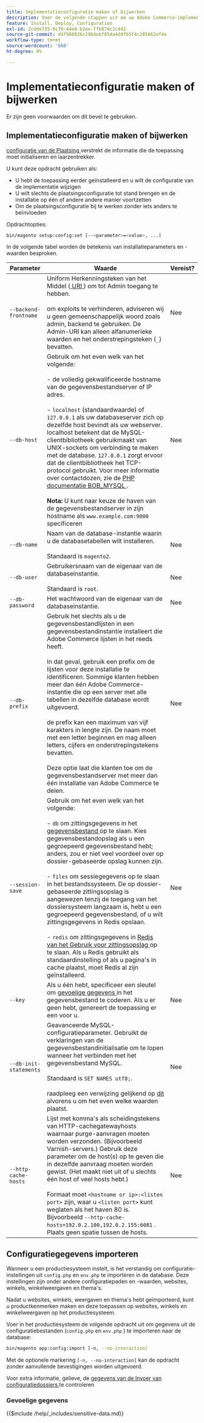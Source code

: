```yaml
---
title: Implementatieconfiguratie maken of bijwerken
description: Voer de volgende stappen uit om uw Adobe Commerce-implementatieconfiguratie te beheren.
feature: Install, Deploy, Configuration
exl-id: 2cdde735-0c70-44e8-b2ee-ffb874c1c443
source-git-commit: ddf988826c29b4ebf054a4d4fb5f4c285662ef4e
workflow-type: tm+mt
source-wordcount: '668'
ht-degree: 0%

---
```


# Implementatieconfiguratie maken of bijwerken

Er zijn geen voorwaarden om dit bevel te gebruiken.

## Implementatieconfiguratie maken of bijwerken

[ configuratie van de Plaatsing ](../../configuration/reference/deployment-files.md) verstrekt de informatie die de toepassing moet initialiseren en laarzentrekker.

U kunt deze opdracht gebruiken als:

* U hebt de toepassing eerder geïnstalleerd en u wilt de configuratie van de implementatie wijzigen
* U wilt slechts de plaatsingsconfiguratie tot stand brengen en de installatie op één of andere andere manier voortzetten
* Om de plaatsingsconfiguratie bij te werken zonder iets anders te beïnvloeden

Opdrachtopties:

```bash
bin/magento setup:config:set [--<parameter>=<value>, ...]
```

In de volgende tabel worden de betekenis van installatieparameters en -waarden besproken.

| Parameter | Waarde | Vereist? |
|--- |--- |--- |
| `--backend-frontname` | Uniform Herkenningsteken van het Middel ([ URI ](https://www.w3.org/Protocols/rfc2616/rfc2616-sec3.html#sec3.2)) om tot Admin toegang te hebben.<br><br> om exploits te verhinderen, adviseren wij u geen gemeenschappelijk woord zoals admin, backend te gebruiken. De Admin-URI kan alleen alfanumerieke waarden en het onderstrepingsteken (`_`) bevatten. | Nee |
| `--db-host` | Gebruik om het even welk van het volgende:<br><br> - de volledig gekwalificeerde hostname van de gegevensbestandserver of IP adres.<br><br> - `localhost` (standaardwaarde) of `127.0.0.1` als uw databaseserver zich op dezelfde host bevindt als uw webserver. localhost betekent dat de MySQL-clientbibliotheek gebruikmaakt van UNIX-sockets om verbinding te maken met de database. `127.0.0.1` zorgt ervoor dat de clientbibliotheek het TCP-protocol gebruikt. Voor meer informatie over contactdozen, zie de [ PHP documentatie BOB_MYSQL ](https://www.php.net/manual/en/ref.pdo-mysql.php).<br><br>**Nota:** U kunt naar keuze de haven van de gegevensbestandserver in zijn hostname als `www.example.com:9000` specificeren | Nee |
| `--db-name` | Naam van de database-instantie waarin u de databasetabellen wilt installeren.<br><br> Standaard is `magento2`. | Nee |
| `--db-user` | Gebruikersnaam van de eigenaar van de databaseinstantie.<br><br> Standaard is `root`. | Nee |
| `--db-password` | Het wachtwoord van de eigenaar van de databaseinstantie. | Nee |
| `--db-prefix` | Gebruik het slechts als u de gegevensbestandlijsten in een gegevensbestandinstantie installeert die Adobe Commerce lijsten in het reeds heeft.<br><br> In dat geval, gebruik een prefix om de lijsten voor deze installatie te identificeren. Sommige klanten hebben meer dan één Adobe Commerce-instantie die op een server met alle tabellen in dezelfde database wordt uitgevoerd.<br><br> de prefix kan een maximum van vijf karakters in lengte zijn. De naam moet met een letter beginnen en mag alleen letters, cijfers en onderstrepingstekens bevatten.<br><br> Deze optie laat die klanten toe om de gegevensbestandserver met meer dan één installatie van Adobe Commerce te delen. | Nee |
| `--session-save` | Gebruik om het even welk van het volgende:<br><br> - `db` om zittingsgegevens in het [ gegevensbestand ](https://developer.adobe.com/commerce/php/development/cache/partial/database-caching/) op te slaan. Kies gegevensbestandopslag als u een gegroepeerd gegevensbestand hebt; anders, zou er niet veel voordeel over op dossier-gebaseerde opslag kunnen zijn.<br><br> - `files` om sessiegegevens op te slaan in het bestandssysteem. De op dossier-gebaseerde zittingsopslag is aangewezen tenzij de toegang van het dossiersysteem langzaam is, hebt u een gegroepeerd gegevensbestand, of u wilt zittingsgegevens in Redis opslaan.<br><br> - `redis` om zittingsgegevens in [ Redis van het Gebruik voor zittingsopslag ](../../configuration/cache/config-redis.md) op te slaan. Als u Redis gebruikt als standaardinstelling of als u pagina&#39;s in cache plaatst, moet Redis al zijn geïnstalleerd. | Nee |
| `--key` | Als u één hebt, specificeer een sleutel om [ gevoelige gegevens ](#sensitive-data) in het gegevensbestand te coderen. Als u er geen hebt, genereert de toepassing er een voor u. | Nee |
| `--db-init-statements` | Geavanceerde MySQL-configuratieparameter. Gebruikt de verklaringen van de gegevensbestandinitialisatie om te lopen wanneer het verbinden met het gegevensbestand MySQL.<br><br> Standaard is `SET NAMES utf8;`.<br><br> raadpleeg een verwijzing gelijkend op [ dit ](https://dev.mysql.com/doc/refman/5.6/en/server-options.html) alvorens u om het even welke waarden plaatst. | Nee |
| `--http-cache-hosts` | Lijst met komma&#39;s als scheidingstekens van HTTP-cachegatewayhosts waarnaar purge-aanvragen moeten worden verzonden. (Bijvoorbeeld Varnish-servers.) Gebruik deze parameter om de host(s) op te geven die in dezelfde aanvraag moeten worden gewist. (Het maakt niet uit of u slechts één host of veel hosts hebt.)<br><br> Formaat moet `<hostname or ip>:<listen port>` zijn, waar u `<listen port>` kunt weglaten als het haven 80 is. Bijvoorbeeld `--http-cache-hosts=192.0.2.100,192.0.2.155:6081` . Plaats geen spatie tussen de hosts. | Nee |

## Configuratiegegevens importeren

Wanneer u een productiesysteem instelt, is het verstandig om configuratie-instellingen uit `config.php` en `env.php` te importeren in de database.
Deze instellingen zijn onder andere configuratiepaden en -waarden, websites, winkels, winkelweergaven en thema&#39;s.

Nadat u websites, winkels, weergaven en thema&#39;s hebt geïmporteerd, kunt u productkenmerken maken en deze toepassen op websites, winkels en winkelweergaven op het productiesysteem.

Voer in het productiesysteem de volgende opdracht uit om gegevens uit de configuratiebestanden (`config.php` en `env.php` ) te importeren naar de database:

```bash
bin/magento app:config:import [-n, --no-interaction]
```

Met de optionele markering `[-n, --no-interaction]` kan de opdracht zonder aanvullende bevestigingen worden uitgevoerd.

Voor extra informatie, gelieve, de [ gegevens van de Invoer van configuratiedossiers ](../../configuration/cli/import-configuration.md) te controleren

### Gevoelige gegevens

{{$include /help/_includes/sensitive-data.md}}
